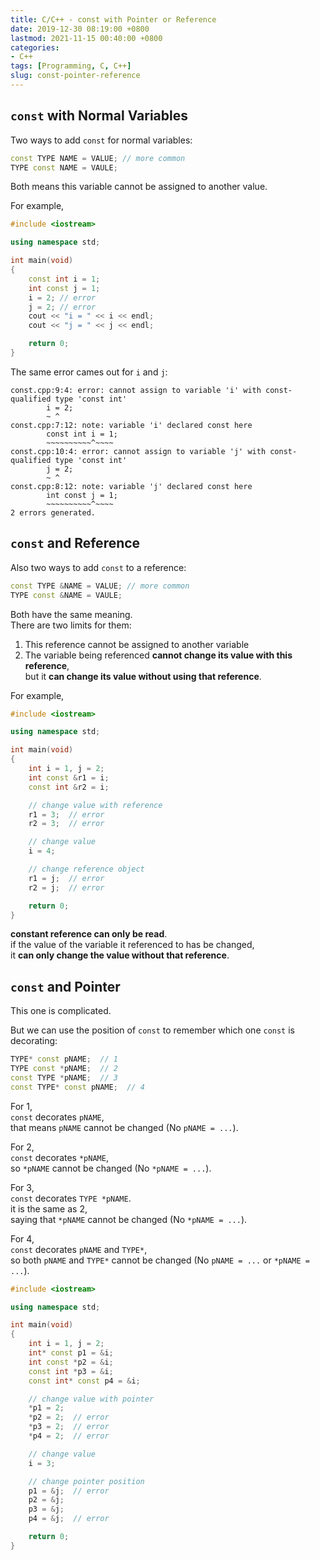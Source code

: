 ```yaml
---
title: C/C++ - const with Pointer or Reference
date: 2019-12-30 08:19:00 +0800
lastmod: 2021-11-15 00:40:00 +0800
categories:
- C++
tags: [Programming, C, C++]
slug: const-pointer-reference
---
```

## ``const`` with Normal Variables
Two ways to add ``const`` for normal variables:

```cpp
const TYPE NAME = VALUE; // more common
TYPE const NAME = VAULE;
```

Both means this variable cannot be assigned to another value.  

For example,  
<!--more-->

```cpp
#include <iostream>

using namespace std;

int main(void)
{
	const int i = 1;
	int const j = 1;
	i = 2; // error
	j = 2; // error
	cout << "i = " << i << endl;
	cout << "j = " << j << endl;

	return 0;
}
```

The same error cames out for ``i`` and ``j``:

```
const.cpp:9:4: error: cannot assign to variable 'i' with const-qualified type 'const int'
        i = 2;
        ~ ^
const.cpp:7:12: note: variable 'i' declared const here
        const int i = 1;
        ~~~~~~~~~~^~~~~
const.cpp:10:4: error: cannot assign to variable 'j' with const-qualified type 'const int'
        j = 2;
        ~ ^
const.cpp:8:12: note: variable 'j' declared const here
        int const j = 1;
        ~~~~~~~~~~^~~~~
2 errors generated.
```

## ``const`` and Reference
Also two ways to add ``const`` to a reference:  

```cpp
const TYPE &NAME = VALUE; // more common
TYPE const &NAME = VAULE;
```

Both have the same meaning.  
There are two limits for them:  
1. This reference cannot be assigned to another variable
2. The variable being referenced **cannot change its value with this reference**,  
but it **can change its value without using that reference**.  

For example,  

```cpp
#include <iostream>

using namespace std;

int main(void)
{
	int i = 1, j = 2;
	int const &r1 = i;
	const int &r2 = i;

	// change value with reference
	r1 = 3;  // error
	r2 = 3;  // error

	// change value
	i = 4;

	// change reference object
	r1 = j;  // error
	r2 = j;  // error

	return 0;
}
```

**constant reference can only be read**.  
if the value of the variable it referenced to has be changed,  
it **can only change the value without that reference**.  

## ``const`` and Pointer
This one is complicated.  

But we can use the position of ``const`` to remember which one ``const`` is decorating:  

```cpp
TYPE* const pNAME;  // 1
TYPE const *pNAME;  // 2
const TYPE *pNAME;  // 3
const TYPE* const pNAME;  // 4
```

For 1,  
``const`` decorates ``pNAME``,  
that means ``pNAME`` cannot be changed (No ``pNAME = ...``).  

For 2,  
``const`` decorates `*pNAME`,  
so `*pNAME` cannot be changed (No `*pNAME = ...`).  

For 3,  
`const` decorates `TYPE *pNAME`.  
it is the same as 2,  
saying that `*pNAME` cannot be changed (No `*pNAME = ...`).

For 4,  
`const` decorates `pNAME` and `TYPE*`,  
so both `pNAME` and `TYPE*` cannot be changed (No `pNAME = ...` or `*pNAME = ...`).  

```cpp
#include <iostream>

using namespace std;

int main(void)
{
	int i = 1, j = 2;
	int* const p1 = &i;
	int const *p2 = &i;
	const int *p3 = &i;
	const int* const p4 = &i;

	// change value with pointer
	*p1 = 2;
	*p2 = 2;  // error
	*p3 = 2;  // error
	*p4 = 2;  // error

	// change value
	i = 3;

	// change pointer position
	p1 = &j;  // error
	p2 = &j;
	p3 = &j;
	p4 = &j;  // error

	return 0;
}
```
